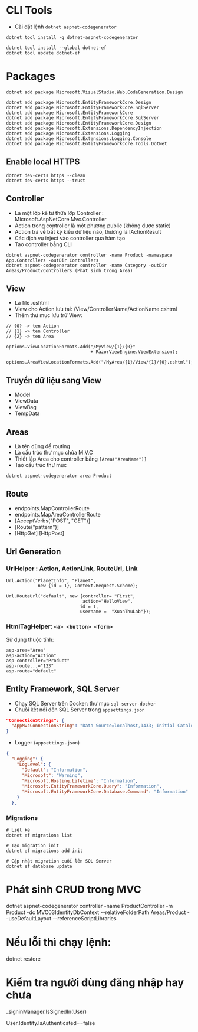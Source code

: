 # CLI Tools
- Cài đặt lệnh ```dotnet aspnet-codegenerator```
```
dotnet tool install -g dotnet-aspnet-codegenerator

dotnet tool install --global dotnet-ef
dotnet tool update dotnet-ef
```

# Packages
```
dotnet add package Microsoft.VisualStudio.Web.CodeGeneration.Design

dotnet add package Microsoft.EntityFrameworkCore.Design
dotnet add package Microsoft.EntityFrameworkCore.SqlServer
dotnet add package Microsoft.EntityFrameworkCore
dotnet add package Microsoft.EntityFrameworkCore.SqlServer
dotnet add package Microsoft.EntityFrameworkCore.Design
dotnet add package Microsoft.Extensions.DependencyInjection
dotnet add package Microsoft.Extensions.Logging
dotnet add package Microsoft.Extensions.Logging.Console
dotnet add package Microsoft.EntityFrameworkCore.Tools.DotNet
```
## Enable local HTTPS
```
dotnet dev-certs https --clean
dotnet dev-certs https --trust
```

## Controller
- Là một lớp kế từ thừa lớp Controller  : Microsoft.AspNetCore.Mvc.Controller
- Action trong controller là một phương public (không được static)
- Action trả về bất kỳ kiểu dữ liệu nào, thường là IActionResult
- Các dịch vụ inject vào controller qua hàm tạo
- Tạo controller bằng CLI
```
dotnet aspnet-codegenerator controller -name Product -namespace App.Controllers -outDir Controllers
dotnet aspnet-codegenerator controller -name Category -outDir Areas/Product/Controllers (Phat sinh trong Area)
```
## View
- Là file .cshtml
- View cho Action lưu tại: /View/ControllerName/ActionName.cshtml
- Thêm thư mục lưu trữ View:
```
// {0} -> ten Action
// {1} -> ten Controller
// {2} -> ten Area

options.ViewLocationFormats.Add("/MyView/{1}/{0}" 
                                + RazorViewEngine.ViewExtension);

options.AreaViewLocationFormats.Add("/MyArea/{1}/View/{1}/{0}.cshtml");
```
## Truyền dữ liệu sang View
- Model
- ViewData
- ViewBag
- TempData

## Areas
- Là tên dùng để routing
- Là cấu trúc thư mục chứa M.V.C
- Thiết lập Area cho controller bằng ```[Area("AreaName")]```
- Tạo cấu trúc thư mục
```
dotnet aspnet-codegenerator area Product 
```

## Route
- endpoints.MapControllerRoute
- endpoints.MapAreaControllerRoute
- [AcceptVerbs("POST", "GET")]
- [Route("pattern")]
- [HttpGet] [HttpPost] 
## Url Generation
### UrlHelper : Action, ActionLink, RouteUrl, Link
```
Url.Action("PlanetInfo", "Planet", 
            new {id = 1}, Context.Request.Scheme);

Url.RouteUrl("default", new {controller= "First", 
                             action="HelloView", 
                            id = 1, 
                            username =  "XuanThuLab"});
```
### HtmlTagHelper: ```<a> <button> <form>```
Sử dụng thuộc tính:
```
asp-area="Area"
asp-action="Action"
asp-controller="Product"
asp-route...="123"
asp-route="default"
```

## Entity Framework, SQL Server
- Chạy SQL Server trên Docker: thư mục ```sql-server-docker```
- Chuỗi kết nối đến SQL Server trong ```appsettings.json```
```json
"ConnectionStrings": {
  "AppMvcConnectionString": "Data Source=localhost,1433; Initial Catalog=appmvc; User ID=SA;Password=Password123"
}
```
- Logger (```appsettings.json```)
```json
{
  "Logging": {
    "LogLevel": {
      "Default": "Information",
      "Microsoft": "Warning",
      "Microsoft.Hosting.Lifetime": "Information",
      "Microsoft.EntityFrameworkCore.Query": "Information",
      "Microsoft.EntityFrameworkCore.Database.Command": "Information"
    }
  },
```
### Migrations
```
# Liệt kê
dotnet ef migrations list

# Tạo migration init
dotnet ef migrations add init

# Cập nhật migration cuối lên SQL Server
dotnet ef database update
```

# Phát sinh CRUD trong MVC

dotnet aspnet-codegenerator controller -name ProductController -m Product -dc MVC03IdentityDbContext --relativeFolderPath Areas/Product --useDefaultLayout --referenceScriptLibraries 
# Nếu lỗi thì chạy lệnh:
 dotnet restore

# Kiểm tra người dùng đăng nhập hay chưa
_signinManager.IsSignedIn(User)

User.Identity.IsAuthenticated==false
